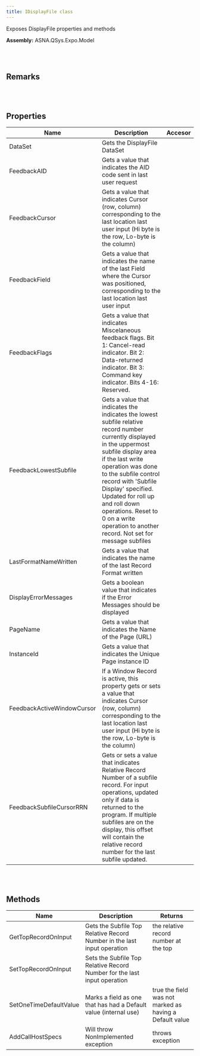 ```yaml
---
title: IDisplayFile class
---
```


Exposes DisplayFile properties and methods

**Assembly:** ASNA.QSys.Expo.Model

<br>
<br>

## Remarks

<br>
<br>

## Properties
| Name | Description | Accesor
| --- | --- | ---
| DataSet | Gets the DisplayFile DataSet | 
| FeedbackAID | Gets a value that indicates the AID code sent in last user request | 
| FeedbackCursor | Gets a value that indicates Cursor (row, column) corresponding to the last location last user input (Hi byte is the row, Lo-byte is the column) | 
| FeedbackField | Gets a value that indicates the name of the last Field where the Cursor was positioned, corresponding to the last location last user input | 
| FeedbackFlags | Gets a value that indicates Miscelaneous feedback flags. Bit 1: Cancel-read indicator. Bit 2: Data-returned indicator. Bit 3: Command key indicator. Bits 4-16: Reserved. | 
| FeedbackLowestSubfile | Gets a value that indicates the indicates the lowest subfile relative record number currently displayed in the uppermost subfile display area if the last write operation was done to the subfile control record with 'Subfile Display' specified. Updated for roll up and roll down operations. Reset to 0 on a write operation to another record. Not set for message subfiles | 
| LastFormatNameWritten | Gets a value that indicates the name of the last Record Format written | 
| DisplayErrorMessages | Gets a boolean value that indicates if the Error Messages should be displayed | 
| PageName | Gets a value that indicates the Name of the Page (URL) | 
| InstanceId | Gets a value that indicates the Unique Page instance ID | 
| FeedbackActiveWindowCursor | If a Window Record is active, this property gets or sets a value that indicates Cursor (row, column) corresponding to the last location last user input (Hi byte is the row, Lo-byte is the column) | 
| FeedbackSubfileCursorRRN | Gets or sets a value that indicates Relative Record Number of a subfile record.  For input operations, updated only if data is returned to the program. If multiple subfiles are on the display, this offset will contain the relative record number for the last subfile updated. | 

<br>
<br>

## Methods
| Name | Description | Returns
| --- | --- | ---
| GetTopRecordOnInput | Gets the Subfile Top Relative Record Number in the last input operation | the relative record number at the top
| SetTopRecordOnInput | Sets the Subfile Top Relative Record Number for the last input operation | 
| SetOneTimeDefaultValue | Marks a field as one that has had a Default value (internal use) | true the field was not marked as having a Default value
| AddCallHostSpecs | Will throw NonImplemented exception | throws exception

<br>
<br>

